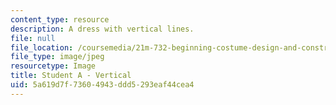 ```yaml
---
content_type: resource
description: A dress with vertical lines.
file: null
file_location: /coursemedia/21m-732-beginning-costume-design-and-construction-fall-2008/5a619d7f73604943ddd5293eaf44cea4_vertical.jpg
file_type: image/jpeg
resourcetype: Image
title: Student A - Vertical
uid: 5a619d7f-7360-4943-ddd5-293eaf44cea4
---
```

